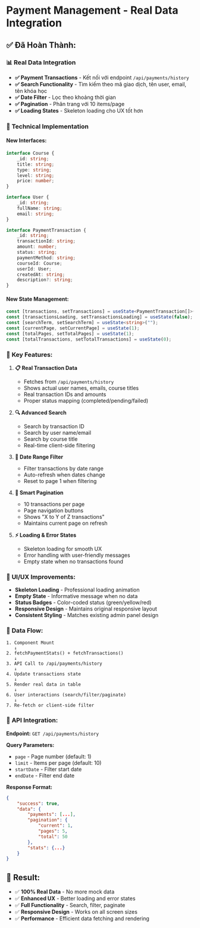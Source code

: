 # Payment Management - Real Data Integration

## ✅ **Đã Hoàn Thành:**

### 📊 **Real Data Integration**

-   **✅ Payment Transactions** - Kết nối với endpoint `/api/payments/history`
-   **✅ Search Functionality** - Tìm kiếm theo mã giao dịch, tên user, email, tên khóa học
-   **✅ Date Filter** - Lọc theo khoảng thời gian
-   **✅ Pagination** - Phân trang với 10 items/page
-   **✅ Loading States** - Skeleton loading cho UX tốt hơn

### 🔧 **Technical Implementation**

#### **New Interfaces:**

```typescript
interface Course {
    _id: string;
    title: string;
    type: string;
    level: string;
    price: number;
}

interface User {
    _id: string;
    fullName: string;
    email: string;
}

interface PaymentTransaction {
    _id: string;
    transactionId: string;
    amount: number;
    status: string;
    paymentMethod: string;
    courseId: Course;
    userId: User;
    createdAt: string;
    description?: string;
}
```

#### **New State Management:**

```typescript
const [transactions, setTransactions] = useState<PaymentTransaction[]>([]);
const [transactionsLoading, setTransactionsLoading] = useState(false);
const [searchTerm, setSearchTerm] = useState<string>("");
const [currentPage, setCurrentPage] = useState(1);
const [totalPages, setTotalPages] = useState(1);
const [totalTransactions, setTotalTransactions] = useState(0);
```

### 🎯 **Key Features:**

1. **📋 Real Transaction Data**

    - Fetches from `/api/payments/history`
    - Shows actual user names, emails, course titles
    - Real transaction IDs and amounts
    - Proper status mapping (completed/pending/failed)

2. **🔍 Advanced Search**

    - Search by transaction ID
    - Search by user name/email
    - Search by course title
    - Real-time client-side filtering

3. **📅 Date Range Filter**

    - Filter transactions by date range
    - Auto-refresh when dates change
    - Reset to page 1 when filtering

4. **📄 Smart Pagination**

    - 10 transactions per page
    - Page navigation buttons
    - Shows "X to Y of Z transactions"
    - Maintains current page on refresh

5. **⚡ Loading & Error States**
    - Skeleton loading for smooth UX
    - Error handling with user-friendly messages
    - Empty state when no transactions found

### 🎨 **UI/UX Improvements:**

-   **Skeleton Loading** - Professional loading animation
-   **Empty State** - Informative message when no data
-   **Status Badges** - Color-coded status (green/yellow/red)
-   **Responsive Design** - Maintains original responsive layout
-   **Consistent Styling** - Matches existing admin panel design

### 🔄 **Data Flow:**

```
1. Component Mount
   ↓
2. fetchPaymentStats() + fetchTransactions()
   ↓
3. API Call to /api/payments/history
   ↓
4. Update transactions state
   ↓
5. Render real data in table
   ↓
6. User interactions (search/filter/paginate)
   ↓
7. Re-fetch or client-side filter
```

### 🔗 **API Integration:**

**Endpoint:** `GET /api/payments/history`

**Query Parameters:**

-   `page` - Page number (default: 1)
-   `limit` - Items per page (default: 10)
-   `startDate` - Filter start date
-   `endDate` - Filter end date

**Response Format:**

```json
{
    "success": true,
    "data": {
        "payments": [...],
        "pagination": {
            "current": 1,
            "pages": 5,
            "total": 50
        },
        "stats": {...}
    }
}
```

## 🎉 **Result:**

-   ✅ **100% Real Data** - No more mock data
-   ✅ **Enhanced UX** - Better loading and error states
-   ✅ **Full Functionality** - Search, filter, paginate
-   ✅ **Responsive Design** - Works on all screen sizes
-   ✅ **Performance** - Efficient data fetching and rendering
